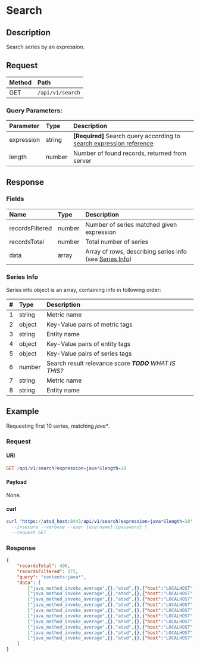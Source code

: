 # Search

## Description

Search series by an expression.

## Request

| **Method** | **Path**         |
| :--------- | :--------------- |
| GET        | `/api/v1/search` |

### Query Parameters:

| **Parameter** | **Type** | **Description**                                                                                   |
| :------------ | :------- | :------------------------------------------------------------------------------------------------ |
| expression    | string   | **[Required]** Search query according to [search expression reference](../../../search/README.md) |
| length        | number   | Number of found records, returned from server                                                     |

## Response

### Fields

| **Name**        | **Type** | **Description**                                                            |
| :-------------- | :------- | :------------------------------------------------------------------------- |
| recordsFiltered | number   | Number of series matched given expression                                  |
| recordsTotal    | number   | Total number of series                                                     |
| data            | array    | Array of rows, describing series info  (see [Series Info](#series%20info)) |

### Series Info

Series info object is an array, containing info in following order:

|   # | **Type** | **Description**                                        |
| --: | :------- | :----------------------------------------------------- |
|   1 | string   | Metric name                                            |
|   2 | object   | Key-Value pairs of metric tags                         |
|   3 | string   | Entity name                                            |
|   4 | object   | Key-Value pairs of entity tags                         |
|   5 | object   | Key-Value pairs of series tags                         |
|   6 | number   | Search result relevance score _**TODO** WHAT IS THIS?_ |
|   7 | string   | Metric name                                            |
|   8 | string   | Entity name                                            |

## Example

Requesting first 10 series, matching _java\*_.

### Request

#### URI

```elm
GET /api/v1/search?expression=java*&length=10
```

#### Payload

None.

#### curl

```elm
curl 'https://atsd_host:8443/api/v1/search?expression=java*&length=10' \
  --insecure --verbose --user {username}:{password} \
  --request GET
```

### Response

```json
{
    "recordsTotal": 496,
    "recordsFiltered": 273,
    "query": "contents:java*",
    "data": [
        ["java_method_invoke_average",{},"atsd",{},{"host":"LOCALHOST","name":"com.axibase.tsd.hbase.dao.LastSeriesDaoImpl.findKeysForMetric"},1.0,null,null],
        ["java_method_invoke_average",{},"atsd",{},{"host":"LOCALHOST","name":"com.axibase.tsd.web.api.v1.series.query"},1.0,null,null],
        ["java_method_invoke_average",{},"atsd",{},{"host":"LOCALHOST","name":"com.axibase.tsd.web.portals.config.widgets_1_config"},1.0,null,null],
        ["java_method_invoke_average",{},"atsd",{},{"host":"LOCALHOST","name":"com.axibase.tsd.hbase.dao.TimeSeriesDaoImpl.findTags"},1.0,null,null],
        ["java_method_invoke_average",{},"atsd",{},{"host":"LOCALHOST","name":"com.axibase.tsd.web.portal.1_xhtml"},1.0,null,null],
        ["java_method_invoke_average",{},"atsd",{},{"host":"LOCALHOST","name":"com.axibase.tsd.service.TimeSeriesCallbackImpl.processRow"},1.0,null,null],
        ["java_method_invoke_average",{},"atsd",{},{"host":"LOCALHOST","name":"com.axibase.tsd.service.TimeSeriesServiceImpl.getTimeSeries"},1.0,null,null],
        ["java_method_invoke_average",{},"atsd",{},{"host":"LOCALHOST","name":"com.axibase.tsd.web.metrics.cache_used_percent.series"},1.0,null,null],
        ["java_method_invoke_average",{},"atsd",{},{"host":"LOCALHOST","name":"com.axibase.tsd.web.rules.all-alerts_xhtml"},1.0,null,null],
        ["java_method_invoke_average",{},"atsd",{},{"host":"LOCALHOST","name":"com.axibase.tsd.hbase.dao.EntityDaoImpl.findEntities"},1.0,null,null]
    ]
}
```
